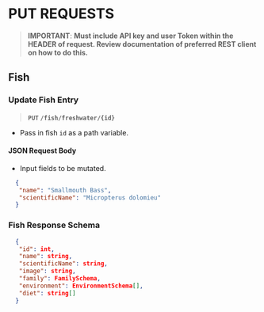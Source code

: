 # PUT REQUESTS
> **IMPORTANT**:
> **Must include API key and user Token within the HEADER of request. Review documentation of preferred REST client on how to do this.**

## Fish

### Update Fish Entry

> **`PUT` `/fish/freshwater/{id}`**

- Pass in fish `id` as a path variable.

#### JSON Request Body

- Input fields to be mutated.

```json
  {
   "name": "Smallmouth Bass",
   "scientificName": "Micropterus dolomieu"
  }
```

### Fish Response Schema

```json
  {
   "id": int,
   "name": string,
   "scientificName": string,
   "image": string,
   "family": FamilySchema,
   "environment": EnvironmentSchema[],
   "diet": string[]
  }
```
